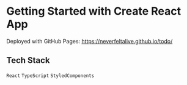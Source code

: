 # Getting Started with Create React App

Deployed with GitHub Pages: https://neverfeltalive.github.io/todo/

## Tech Stack

`React`
`TypeScript`
`StyledComponents`
